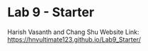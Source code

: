 # Lab 9 - Starter

Harish Vasanth and Chang Shu
Website Link: https://hnvultimate123.github.io/Lab9_Starter/
